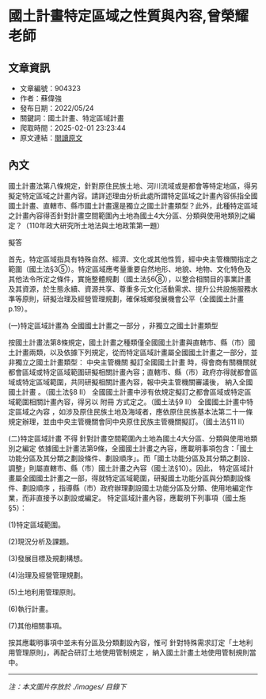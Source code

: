 # 國土計畫特定區域之性質與內容,曾榮耀老師

## 文章資訊
- 文章編號：904323
- 作者：蘇偉強
- 發布日期：2022/05/24
- 關鍵詞：國土計畫、特定區域計畫
- 爬取時間：2025-02-01 23:23:44
- 原文連結：[閱讀原文](https://real-estate.get.com.tw/Columns/detail.aspx?no=904323)

## 內文


國土計畫法第八條規定，針對原住民族土地、河川流域或是都會等特定地區，得另擬定特定區域之計畫內容。請詳述理由分析此處所謂特定區域之計畫內容係指全國國土計畫、直轄市、縣市國土計畫還是獨立之國土計畫類型？此外，此種特定區域之計畫內容得否針對計畫空間範圍內土地為國土4大分區、分類與使用地類別之編定？（110年政大研究所土地法與土地政策第一題）


擬答


首先，特定區域指具有特殊自然、經濟、文化或其他性質，經中央主管機關指定之範圍（國土法§3⑤）。特定區域應考量重要自然地形、地貌、地物、文化特色及其他法令所定之條件，實施整體規劃（國土法§6⑧），以整合相關目的事業計畫及其資源，於生態永續、資源共享、尊重多元文化活動需求、提升公共設施服務水準等原則，研擬治理及經營管理規劃，確保城鄉發展機會公平（全國國土計畫p.19）。


(一)特定區域計畫為
全國國土計畫之一部分
，非獨立之國土計畫類型


按國土計畫法第8條規定，國土計畫之種類僅全國國土計畫與直轄市、縣（市）國土計畫兩類，以及依據下列規定，從而特定區域計畫屬全國國土計畫之一部分，並非獨立之國土計畫類型：
中央主管機關
擬訂全國國土計畫
時，得會商有關機關就都會區域或特定區域範圍研擬相關計畫內容；直轄市、縣（市）政府亦得就都會區域或特定區域範圍，共同研擬相關計畫內容，報中央主管機關審議後，
納入全國國土計畫
。（國土法§8 II）
全國國土計畫中涉有依規定擬訂之都會區域或特定區域範圍相關計畫內容，得另以
附冊
方式定之。（國土法§9 II）
全國國土計畫中特定區域之內容
，如涉及原住民族土地及海域者，應依原住民族基本法第二十一條規定辦理，並由中央主管機關會同中央原住民族主管機關擬訂。（國土法§11 II）


(二)特定區域計畫
不得
針對計畫空間範圍內土地為國土4大分區、分類與使用地類別之編定
依據國土計畫法第9條，全國國土計畫之內容，應載明事項包含：「國土功能分區及其分類之劃設條件、劃設順序」。而「國土功能分區及其分類之劃設、調整」則屬直轄市、縣（市）國土計畫之內容（國土法§10）。因此，
特定區域計畫屬全國國土計畫之一部，得就特定區域範圍，研擬國土功能分區與分類劃設條件、劃設順序
，指導縣（市）政府辦理劃設國土功能分區及分類、使用地編定作業，而非直接予以劃設或編定。
特定區域計畫內容，應載明下列事項（國土施§5）：


(1)特定區域範圍。


(2)現況分析及課題。


(3)發展目標及規劃構想。


(4)治理及經營管理規劃。


(5)土地利用管理原則。


(6)執行計畫。


(7)其他相關事項。




按其應載明事項中並未有分區及分類劃設內容，惟可
針對特殊需求訂定「土地利用管理原則」，再配合研訂土地使用管制規定
，納入國土計畫土地使用管制規則當中。

---
*注：本文圖片存放於 ./images/ 目錄下*
